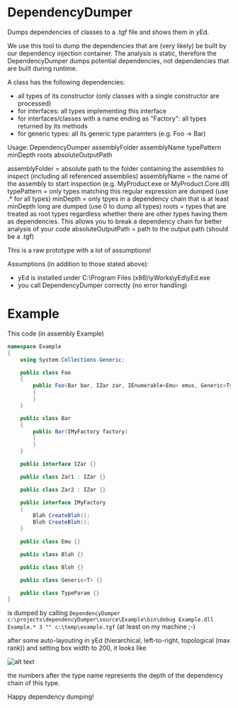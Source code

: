 DependencyDumper
================

Dumps dependencies of classes to a .tgf file and shows them in yEd.

We use this tool to dump the dependencies that are (very likely) be built by our dependency injection container.
The analysis is static, therefore the DependencyDumper dumps potential dependencies, not dependencies that are built during runtime.

A class has the following dependencies:
- all types of its constructor (only classes with a single constructor are processed)
- for interfaces: all types implementing this interface
- for interfaces/classes with a name ending as "Factory": all types returned by its methods
- for generic types: all its generic type paramters (e.g. Foo<Bar> -> Bar)


Usage:
DependencyDumper assemblyFolder assemblyName typePattern minDepth roots absoluteOutputPath

assemblyFolder = absolute path to the folder containing the assemblies to inspect (including all referenced assemblies)
assemblyName = the name of the assembly to start inspection (e.g. MyProduct.exe or MyProduct.Core.dll)
typePattern = only types matching this regular expression are dumped (use .* for all types)
minDepth = only tpyes in a dependency chain that is at least minDepth long are dumped (use 0 to dump all types)
roots = types that are treated as root types regardless whether there are other types having them as dependencies. This allows you to break a dependency chain for better analysis of your code
absoluteOutputPath = path to the output path (should be a .tgf)

This is a raw prototype with a lot of assumptions!

Assumptions (in addition to those stated above):
- yEd is installed under C:\Program Files (x86)\yWorks\yEd\yEd.exe
- you call DependencyDumper correctly (no error handling)

Example
=======

This code (in assembly Example)

```csharp
namespace Example
{
    using System.Collections.Generic;

    public class Foo
    {
        public Foo(Bar bar, IZar zar, IEnumerable<Emu> emus, Generic<TypeParam> generic)
        {
        }
    }

    public class Bar
    {
        public Bar(IMyFactory factory)
        {
        }
    }

    public interface IZar {}

    public class Zar1 : IZar {}

    public class Zar2 : IZar {}

    public interface IMyFactory
    {
        Blah CreateBlah();
        Bloh CreateBloh();
    }

    public class Emu {}

    public class Blah {}

    public class Bloh {}

    public class Generic<T> {}

    public class TypeParam {}
}
```

is dumped by calling `DependencyDumper c:\projects\dependencyDumper\source\Example\bin\debug Example.dll Example.* 3 "" c:\temp\example.tgf` (at least on my machine ;-) 

after some auto-layouting in yEd (hierarchical, left-to-right, topological (max rank)) and setting box width to 200, it looks like

![alt text](https://raw.github.com/ursenzler/DependencyDumper/master/source/Example/example.png "example")

the numbers after the type name represents the depth of the dependency chain of this type.

Happy dependency dumping!
